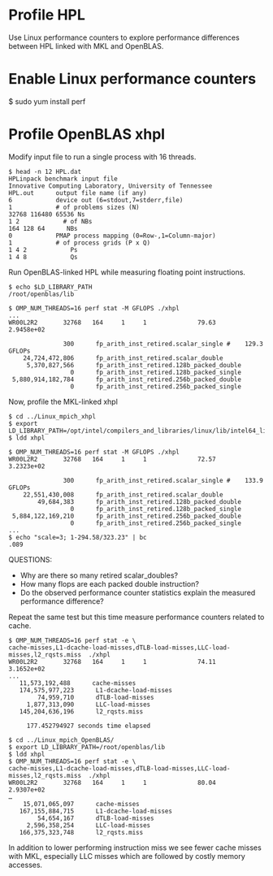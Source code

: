 Profile HPL
==========

Use Linux performance counters to explore performance differences between HPL linked with MKL and OpenBLAS.

Enable Linux performance counters
==================

$ sudo yum install perf

Profile OpenBLAS xhpl
==================

Modify input file to run a single process with 16 threads.

~~~
$ head -n 12 HPL.dat 
HPLinpack benchmark input file
Innovative Computing Laboratory, University of Tennessee
HPL.out      output file name (if any)
6            device out (6=stdout,7=stderr,file)
1            # of problems sizes (N)
32768 116480 65536 Ns
1 2            # of NBs
164 128 64      NBs
0            PMAP process mapping (0=Row-,1=Column-major)
1            # of process grids (P x Q)
1 4 2            Ps
1 4 8            Qs
~~~

Run OpenBLAS-linked HPL while measuring floating point instructions.

~~~
$ echo $LD_LIBRARY_PATH
/root/openblas/lib

$ OMP_NUM_THREADS=16 perf stat -M GFLOPS ./xhpl
...
WR00L2R2       32768   164     1     1              79.63             2.9458e+02

               300      fp_arith_inst_retired.scalar_single #    129.3 GFLOPs                 
    24,724,472,806      fp_arith_inst_retired.scalar_double                                   
     5,370,827,566      fp_arith_inst_retired.128b_packed_double                                   
                 0      fp_arith_inst_retired.128b_packed_single                                   
 5,880,914,182,784      fp_arith_inst_retired.256b_packed_double                                   
                 0      fp_arith_inst_retired.256b_packed_single 
~~~

Now, profile the MKL-linked xhpl

~~~
$ cd ../Linux_mpich_xhpl
$ export LD_LIBRARY_PATH=/opt/intel/compilers_and_libraries/linux/lib/intel64_lin/
$ ldd xhpl

$ OMP_NUM_THREADS=16 perf stat -M GFLOPS ./xhpl
WR00L2R2       32768   164     1     1              72.57             3.2323e+02

               300      fp_arith_inst_retired.scalar_single #    133.9 GFLOPs                 
    22,551,430,008      fp_arith_inst_retired.scalar_double                                   
        49,684,383      fp_arith_inst_retired.128b_packed_double                                   
                 0      fp_arith_inst_retired.128b_packed_single                                   
 5,884,122,169,210      fp_arith_inst_retired.256b_packed_double                                   
                 0      fp_arith_inst_retired.256b_packed_single 
...
$ echo "scale=3; 1-294.58/323.23" | bc
.089
~~~


QUESTIONS:
- Why are there so many retired scalar_doubles?
- How many flops are each packed double instruction?
- Do the observed performance counter statistics explain the measured performance difference?

Repeat the same test but this time measure performance counters related to cache.

~~~
$ OMP_NUM_THREADS=16 perf stat -e \
cache-misses,L1-dcache-load-misses,dTLB-load-misses,LLC-load-misses,l2_rqsts.miss  ./xhpl
WR00L2R2       32768   164     1     1              74.11             3.1652e+02
...
   11,573,192,488      cache-misses                                                
   174,575,977,223      L1-dcache-load-misses                                       
        74,959,710      dTLB-load-misses                                            
     1,877,313,090      LLC-load-misses                                             
   145,204,636,196      l2_rqsts.miss                                               

     177.452794927 seconds time elapsed

$ cd ../Linux_mpich_OpenBLAS/
$ export LD_LIBRARY_PATH=/root/openblas/lib
$ ldd xhpl
$ OMP_NUM_THREADS=16 perf stat -e \
cache-misses,L1-dcache-load-misses,dTLB-load-misses,LLC-load-misses,l2_rqsts.miss  ./xhpl
WR00L2R2       32768   164     1     1              80.04             2.9307e+02
…
    15,071,065,097      cache-misses                                                
   167,155,884,715      L1-dcache-load-misses                                       
        54,654,167      dTLB-load-misses                                            
     2,596,358,254      LLC-load-misses                                             
   166,375,323,748      l2_rqsts.miss  
~~~

In addition to lower performing instruction miss we see fewer cache misses with MKL, especially LLC misses which are followed by costly memory accesses.
